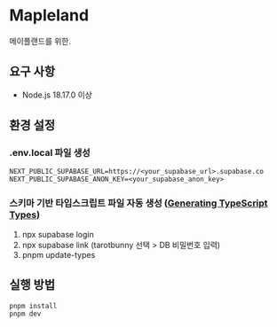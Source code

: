 # Mapleland

메이플랜드를 위한.

## 요구 사항

- Node.js 18.17.0 이상

## 환경 설정

### .env.local 파일 생성

```
NEXT_PUBLIC_SUPABASE_URL=https://<your_supabase_url>.supabase.co
NEXT_PUBLIC_SUPABASE_ANON_KEY=<your_supabase_anon_key>
```

### 스키마 기반 타입스크립트 파일 자동 생성 ([Generating TypeScript Types](https://supabase.com/docs/guides/api/rest/generating-types))

1. npx supabase login
2. npx supabase link (tarotbunny 선택 > DB 비밀번호 입력)
3. pnpm update-types

## 실행 방법

```sh
pnpm install
pnpm dev
```
